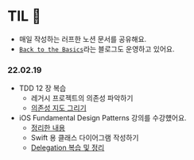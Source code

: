 # TIL 🧪
* 매일 작성하는 러프한 노션 문서를 공유해요.
* [`Back to the Basics`](https://woozzang.tistory.com/manage)라는 블로그도 운영하고 있어요.

### 22.02.19
* TDD 12 장 복습
  * 레거시 프로젝트의 의존성 파악하기
  * [의존성 지도 그리기](https://marsh-flavor-e1c.notion.site/7bfc4cbab70744bc93cc5724636696c5)
* iOS Fundamental Design Patterns 강의를 수강헀어요.
  * [정리한 내용](https://marsh-flavor-e1c.notion.site/Fundamental-iOS-Design-Patterns-66b399e06ca94c2f8b91a011ecc57da0)
  * Swift 용 클래스 다이어그램 작성하기
  * [Delegation 복습 및 정리](https://marsh-flavor-e1c.notion.site/Delegation-d1abc25e5e764235bac971d741f7e5bf)
